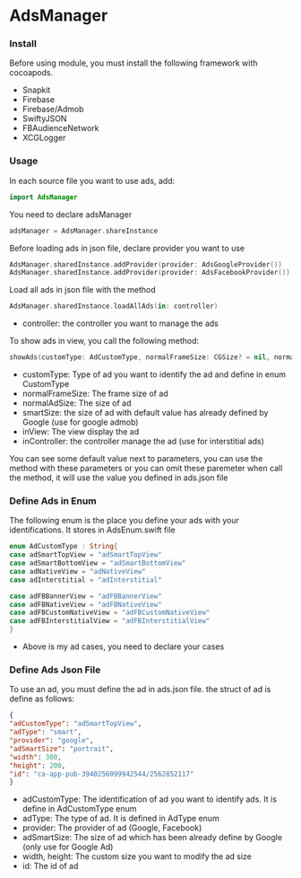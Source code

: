 # AdsManager
### Install
Before using module, you must install the following framework with cocoapods.
- Snapkit
- Firebase
- Firebase/Admob
- SwiftyJSON
- FBAudienceNetwork
- XCGLogger

### Usage
In each source file you want to use ads, add:
```Swift
import AdsManager
```

You need to declare adsManager 
```Swift
adsManager = AdsManager.shareInstance
```

Before loading ads in json file, declare provider you want to use
```Swift
AdsManager.sharedInstance.addProvider(provider: AdsGoogleProvider())
AdsManager.sharedInstance.addProvider(provider: AdsFacebookProvider())
```

Load all ads in json file with the method
```Swift
AdsManager.sharedInstance.loadAllAds(in: controller)
```
- controller: the controller you want to manage the ads

To show ads in view, you call the following method:
```Swift
showAds(customType: AdCustomType, normalFrameSize: CGSize? = nil, normalAdSize: CGSize? = nil, smartSize: AdsSmartSize = .smartPortrait, inView: UIView? = nil, inController: UIViewController? = nil)
```
- customType: Type of ad you want to identify the ad and define in enum CustomType
- normalFrameSize: The frame size of ad
- normalAdSize: The size of ad 
- smartSize: the size of ad with default value has already defined by Google (use for google admob)
- inView: The view display the ad
- inController: the controller manage the ad (use for interstitial ads)

You can see some default value next to parameters, you can use the method with these parameters or you can omit these paremeter when call the method, it will use the value you defined in ads.json file

### Define Ads in Enum
The following enum is the place you define your ads with your identifications. It stores in AdsEnum.swift file
```Swift
enum AdCustomType : String{
case adSmartTopView = "adSmartTopView"
case adSmartBottomView = "adSmartBottomView"
case adNativeView = "adNativeView"
case adInterstitial = "adInterstitial"

case adFBBannerView = "adFBBannerView"
case adFBNativeView = "adFBNativeView"
case adFBCustomNativeView = "adFBCustomNativeView"
case adFBInterstitialView = "adFBInterstitialView"
}
```
- Above is my ad cases, you need to declare your cases
### Define Ads Json File

To use an ad, you must define the ad in ads.json file. the struct of ad is define as follows:
```Json
{
"adCustomType": "adSmartTopView",
"adType": "smart",
"provider": "google",
"adSmartSize": "portrait",
"width": 300,
"height": 200,
"id": "ca-app-pub-3940256099942544/2562852117"
}
```
- adCustomType: The identification of ad you want to identify ads. It is define in AdCustomType enum
- adType: The type of ad. It is defined in AdType enum
- provider: The provider of ad (Google, Facebook)
- adSmartSize: The size of ad which has been already define by Google (only use for Google Ad)
- width, height: The custom size you want to modify the ad size
- id: The id of ad
